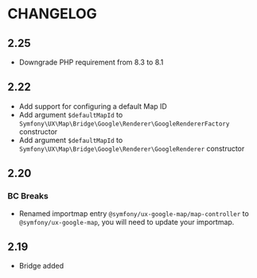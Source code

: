 # CHANGELOG

## 2.25

-  Downgrade PHP requirement from 8.3 to 8.1

## 2.22

-   Add support for configuring a default Map ID
-   Add argument `$defaultMapId` to `Symfony\UX\Map\Bridge\Google\Renderer\GoogleRendererFactory` constructor
-   Add argument `$defaultMapId` to `Symfony\UX\Map\Bridge\Google\Renderer\GoogleRenderer` constructor

## 2.20

### BC Breaks

-   Renamed importmap entry `@symfony/ux-google-map/map-controller` to `@symfony/ux-google-map`,
    you will need to update your importmap.

## 2.19

-   Bridge added
